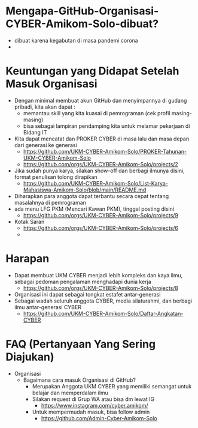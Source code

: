 # Mengapa-GitHub-Organisasi-CYBER-Amikom-Solo-dibuat?
- dibuat karena kegabutan di masa pandemi corona
- 

# Keuntungan yang Didapat Setelah Masuk Organisasi
- Dengan minimal membuat akun GitHub dan menyimpannya di gudang pribadi, kita akan dapat : 
  - memantau skill yang kita kuasai di pemrograman (cek profil masing-masing)
  - bisa sebagai lampiran pendamping kita untuk melamar pekerjaan di Bidang IT
- Kita dapat mencatat dan PROKER CYBER di masa lalu dan masa depan dari generasi ke generasi
  - https://github.com/UKM-CYBER-Amikom-Solo/PROKER-Tahunan-UKM-CYBER-Amikom-Solo
  - https://github.com/orgs/UKM-CYBER-Amikom-Solo/projects/2
- Jika sudah punya karya, silakan show-off dan berbagi ilmunya disini, format penulisan tolong dirapikan
  - https://github.com/UKM-CYBER-Amikom-Solo/List-Karya-Mahasiswa-Amikom-Solo/blob/main/README.md
- Diharapkan para anggota dapat terbantu secara cepat tentang masalahnya di pemrograman
- ada menu LFG PKM (Mencari Kawan PKM), tinggal posting disini
  - https://github.com/orgs/UKM-CYBER-Amikom-Solo/projects/9
- Kotak Saran
  - https://github.com/orgs/UKM-CYBER-Amikom-Solo/projects/6
  - 

# Harapan
- Dapat membuat UKM CYBER menjadi lebih kompleks dan kaya ilmu, sebagai pedoman pengalaman menghadapi dunia kerja
  - https://github.com/orgs/UKM-CYBER-Amikom-Solo/projects/8
- Organisasi ini dapat sebagai tongkat estafet antar-generasi
- Sebagai wadah seluruh anggota CYBER, media silaturahmi, dan berbagi ilmu antar-generasi CYBER
  - https://github.com/UKM-CYBER-Amikom-Solo/Daftar-Angkatan-CYBER

# FAQ (Pertanyaan Yang Sering Diajukan)
  - Organisasi
    - Bagaimana cara masuk Organisasi di GitHub?
      - Merupakan Anggota UKM CYBER yang memiliki semangat untuk belajar dan memperdalam ilmu
      - Silakan request di Grup WA atau bisa dm lewat IG
        - https://www.instagram.com/cyber.amikom/
      - Untuk mempermudah masuk, bisa follow admin
        - https://github.com/Admin-Cyber-Amikom-Solo
